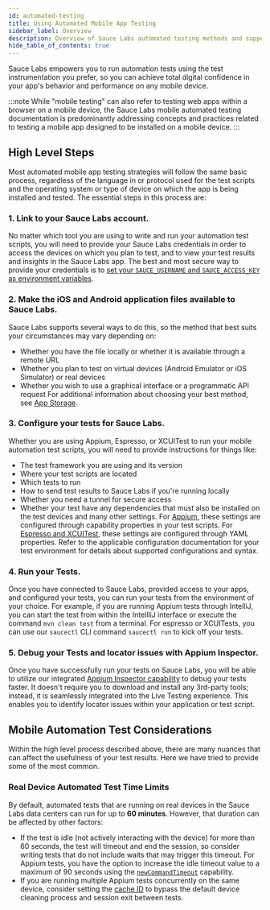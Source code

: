 ```yaml
---
id: automated-testing
title: Using Automated Mobile App Testing
sidebar_label: Overview
description: Overview of Sauce Labs automated testing methods and supported frameworks.
hide_table_of_contents: true
---
```


Sauce Labs empowers you to run automation tests using the test instrumentation you prefer, so you can achieve total digital confidence in your app's behavior and performance on any mobile device.

:::note
While "mobile testing" can also refer to testing web apps within a browser on a mobile device, the Sauce Labs mobile automated testing documentation is predominantly addressing concepts and practices related to testing a mobile app designed to be installed on a mobile device.
:::

## High Level Steps

Most automated mobile app testing strategies will follow the same basic process, regardless of the language in or protocol used for the test scripts and the operating system or type of device on which the app is being installed and tested. The essential steps in this process are:

### 1. Link to your Sauce Labs account.

No matter which tool you are using to write and run your automation test scripts, you will need to provide your Sauce Labs credentials in order to access the devices on which you plan to test, and to view your test results and insights in the Sauce Labs app. The best and most secure way to provide your credentials is to [set your `SAUCE_USERNAME` and `SAUCE_ACCESS_KEY` as environment variables](/basics/environment-variables).

### 2. Make the iOS and Android application files available to Sauce Labs.

Sauce Labs supports several ways to do this, so the method that best suits your circumstances may vary depending on:

- Whether you have the file locally or whether it is available through a remote URL
- Whether you plan to test on virtual devices (Android Emulator or iOS Simulator) or real devices
- Whether you wish to use a graphical interface or a programmatic API request
  For additional information about choosing your best method, see [App Storage](/mobile-apps/app-storage).

### 3. Configure your tests for Sauce Labs.

Whether you are using Appium, Espresso, or XCUITest to run your mobile automation test scripts, you will need to provide instructions for things like:

- The test framework you are using and its version
- Where your test scripts are located
- Which tests to run
- How to send test results to Sauce Labs if you're running locally
- Whether you need a tunnel for secure access
- Whether your test have any dependencies that must also be installed on the test devices
  and many other settings. For [Appium](/mobile-apps/automated-testing/appium), these settings are configured through capability properties in your test scripts. For [Espresso and XCUITest](/mobile-apps/automated-testing/espresso-xcuitest), these settings are configured through YAML properties. Refer to the applicable configuration documentation for your test environment for details about supported configurations and syntax.

### 4. Run your Tests.

Once you have connected to Sauce Labs, provided access to your apps, and configured your tests, you can run your tests from the environment of your choice. For example, if you are running Appium tests through IntelliJ, you can start the test from within the IntellliJ interface or execute the command `mvn clean test` from a terminal. For espresso or XCUITests, you can use our `saucectl` CLI command `saucectl run` to kick off your tests.

### 5. Debug your Tests and locator issues with Appium Inspector.

Once you have successfully run your tests on Sauce Labs, you will be able to utilize our integrated [Appium Inspector capability](/mobile-apps/features/appium-inspector/) to debug your tests faster. It doesn't require you to download and install any 3rd-party tools; instead, it is seamlessly integrated into the Live Testing experience. This enables you to identify locator issues within your application or test script.

## Mobile Automation Test Considerations

Within the high level process described above, there are many nuances that can affect the usefulness of your test results. Here we have tried to provide some of the most common.

### Real Device Automated Test Time Limits

By default, automated tests that are running on real devices in the Sauce Labs data centers can run for up to **60 minutes**. However, that duration can be affected by other factors:

- If the test is idle (not actively interacting with the device) for more than
60 seconds, the test will timeout and end the session, so consider writing tests
that do not include waits that may trigger this timeout. For Appium tests, you
have the option to increase the idle timeout value to a maximum of 90 seconds
using the [`newCommandTimeout`](/dev/test-configuration-options/#appiumnewcommandtimeout)
capability.
- If you are running multiple Appium tests concurrently on the same device,
consider setting the [cache ID](/dev/test-configuration-options/#cacheid) to
bypass the default device cleaning process and session exit between tests.
